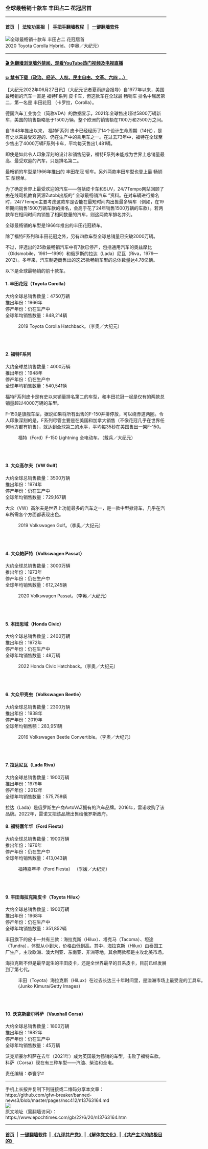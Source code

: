### 全球最畅销十款车 丰田占二 花冠居首
------------------------

#### [首页](https://github.com/gfw-breaker/banned-news3/blob/master/README.md) &nbsp;&nbsp;|&nbsp;&nbsp; [法轮功真相](https://github.com/begood0513/basic/blob/master/README.md)  &nbsp;&nbsp;|&nbsp;&nbsp; [手把手翻墙教程](https://github.com/gfw-breaker/guides/wiki)  &nbsp;&nbsp;|&nbsp;&nbsp; [一键翻墙软件](https://github.com/gfw-breaker/nogfw/blob/master/README.md)  



<div><img alt="全球最畅销十款车 丰田占二 花冠居首" class="attachment-djy_600_400 size-djy_600_400 wp-post-image" src="https://i.epochtimes.com/assets/uploads/2020/01/2020_Toyota_Corolla_Hybrid_03-600x400.jpg"/>
<div class="caption">
 2020 Toyota Corolla Hybrid。（李奥／大纪元）
</div></div><hr/>

#### [ 🎬  免翻墙浏览墙外禁闻、观看YouTube热门视频及电视直播](https://github.com/gfw-breaker/HelloWorld)

#### [ 💥  禁书下载（政治、经济、人权、民主自由、文革、六四 ...）](https://github.com/gfw-breaker/books/blob/master/README.md)

<div><p>
 【大纪元2022年06月27日讯】（大纪元记者夏雨综合报导）自1977年以来，美国最畅销的汽车一直是
 <ok href="https://www.epochtimes.com/gb/tag/%E7%A6%8F%E7%89%B9f%E7%B3%BB%E5%88%97.html">
  福特F系列
 </ok>
 皮卡车，但这款车在全球最
 <ok href="https://www.epochtimes.com/gb/tag/%E7%95%85%E9%94%80%E8%BD%A6.html">
  畅销车
 </ok>
 排名中屈居第二，第一名是
 <ok href="https://www.epochtimes.com/gb/tag/%E4%B8%B0%E7%94%B0%E8%8A%B1%E5%86%A0.html">
  丰田花冠
 </ok>
 （卡罗拉，Corolla）。
</p>
<p>
 德国汽车工业协会（简称VDA）的数据显示，2021年全球售出超过5800万辆新车，美国的销售额略低于1500万辆，整个欧洲的销售额在1100万和2500万之间。
</p>
<p>
 自1948年推出以来，
 <ok href="https://www.epochtimes.com/gb/tag/%E7%A6%8F%E7%89%B9f%E7%B3%BB%E5%88%97.html">
  福特F系列
 </ok>
 皮卡已经经历了14个设计生命周期（14代），是有史以来最受欢迎的、仍在生产中的乘用车之一。在过去73年中，福特在全球至少售出了4000万辆F系列卡车，平均每天售出1,481辆。
</p>
<p>
 即使是如此令人印象深刻的设计和销售纪录，福特F系列未能成为世界上总销量最高、最受欢迎的汽车，只是排名第二。
</p>
<p>
 最畅销的车型是1966年推出的
 <ok href="https://www.epochtimes.com/gb/tag/%E4%B8%B0%E7%94%B0%E8%8A%B1%E5%86%A0.html">
  丰田花冠
 </ok>
 轿车。另外两款丰田车型也登上最
 <ok href="https://www.epochtimes.com/gb/tag/%E7%95%85%E9%94%80%E8%BD%A6.html">
  畅销车
 </ok>
 型榜单。
</p>
<p>
 为了确定世界上最受欢迎的汽车——包括皮卡车和SUV，24/7Tempo网站回顾了由在线司机教育资源Zutobi出版的“
 <ok href="https://zutobi.com/us/driver-guides/world-of-best-selling-motor-vehicles#1-toyota-corolla-47-500-000-global-sales-nbsp">
  全球最畅销汽车
 </ok>
 ”资料。在对车辆进行排名时，24/7Tempo主要考虑这款车是否能在最短时间内出售最多辆车（例如，在19年期间销售1500万辆车款的排名，会高于花了24年销售1500万辆的车款）。若两款车在相同时间内销售了相同数量的汽车，则这两款车排名并列。
</p>
<p>
 全球最畅销的车型是1966年推出的丰田花冠轿车。
</p>
<p>
 除了福特F系列和丰田花冠之外，另有四款车型全球总销量已突破2000万辆。
</p>
<p>
 不过，评选出的25款最畅销汽车中有7款已停产，包括通用汽车的奥兹摩比（Oldsmobile，1961—1999）和俄罗斯的拉达（Lada）尼瓦（Riva，1979—2012）。多年来，汽车制造商售出的这25款畅销车型的总体数量达4.78亿辆。
</p>
<p>
 以下是全球最畅销的前十款车。
</p>
<h4>
 1. 丰田花冠（Toyota Corolla）
</h4>
<p>
 大约全球总销售数量：4750万辆
 <br/>
 推出年份：1966年
 <br/>
 停产年份：仍在生产中
 <br/>
 全球年均销售数量：848,214辆
</p>
<figure aria-describedby="caption-attachment-11003375" class="wp-caption aligncenter" id="attachment_11003375" style="width: 600px">
 <ok href="https://i.epochtimes.com/assets/uploads/2019/01/1901252319182224-e1548477097384.jpg" target="_blank">
  <img alt="" class="size-large wp-image-11003375" src="https://i.epochtimes.com/assets/uploads/2019/01/1901252319182224-600x400.jpg"/>
 </ok>
 <br/><figcaption class="wp-caption-text" id="caption-attachment-11003375">
  2019 Toyota Corolla Hatchback。（李奥／大纪元）
 </figcaption><br/>
</figure><br/>
<h4>
 2. 福特F系列
</h4>
<p>
 大约全球总销售数量：4000万辆
 <br/>
 推出年份：1948年
 <br/>
 停产年份：仍在生产中
 <br/>
 全球年均销售数量：540,541辆
</p>
<p>
 福特F系列皮卡是有史以来销量排名第二的车型，和丰田花冠一起是仅有的两款总销量超过4000万辆的车型。
</p>
<p>
 F-150是旗舰车型，据说如果将所有出售的F-150并排停放，可以绕赤道两圈。令人印象深刻的是，F系列尽管主要是在美国和加拿大销售（不像花冠几乎在世界任何地方都有销售），就达到全球第二的水平，平均每35秒在美国售出一架F-150。
</p>
<figure aria-describedby="caption-attachment-13711801" class="wp-caption aligncenter" id="attachment_13711801" style="width: 600px">
 <ok href="https://i.epochtimes.com/assets/uploads/2022/04/id13711801-2204131729301973.jpg" target="_blank">
  <img alt="" class="size-large wp-image-13711801" src="https://i.epochtimes.com/assets/uploads/2022/04/id13711801-2204131729301973-600x400.jpg"/>
 </ok>
 <br/><figcaption class="wp-caption-text" id="caption-attachment-13711801">
  福特（Ford）F-150 Lightning 全电动车。（戴兵／大纪元）
 </figcaption><br/>
</figure><br/>
<h4>
 3. 大众高尔夫（VW Golf）
</h4>
<p>
 大约全球总销售数量：3500万辆
 <br/>
 推出年份：1974年
 <br/>
 停产年份：仍在生产中
 <br/>
 全球年均销售数量：729,167辆
</p>
<p>
 大众（VW）高尔夫是世界上功能最多的汽车之一，是一款中型掀背车，几乎在汽车所需各个方面都表现出色。
</p>
<figure aria-describedby="caption-attachment-11368108" class="wp-caption aligncenter" id="attachment_11368108" style="width: 600px">
 <ok href="https://i.epochtimes.com/assets/uploads/2019/07/2019_VW_Golf_04-e1562388325428.jpg" target="_blank">
  <img alt="" class="size-large wp-image-11368108" src="https://i.epochtimes.com/assets/uploads/2019/07/2019_VW_Golf_04-600x400.jpg"/>
 </ok>
 <br/><figcaption class="wp-caption-text" id="caption-attachment-11368108">
  2019 Volkswagen Golf。（李奥／大纪元）
 </figcaption><br/>
</figure><br/>
<h4>
 4. 大众帕萨特（Volkswagen Passat）
</h4>
<p>
 大约全球总销售数量：3000万辆
 <br/>
 推出年份：1973年
 <br/>
 停产年份：仍在生产中
 <br/>
 全球年均销售数量：612,245辆
</p>
<figure aria-describedby="caption-attachment-12415249" class="wp-caption aligncenter" id="attachment_12415249" style="width: 600px">
 <ok href="https://i.epochtimes.com/assets/uploads/2020/09/2020_VW_Passat_01-e1600490830923.jpg" target="_blank">
  <img alt="" class="size-large wp-image-12415249" src="https://i.epochtimes.com/assets/uploads/2020/09/2020_VW_Passat_01-600x400.jpg"/>
 </ok>
 <br/><figcaption class="wp-caption-text" id="caption-attachment-12415249">
  2020 Volkswagen Passat。（李奥／大纪元）
 </figcaption><br/>
</figure><br/>
<h4>
 5. 本田思域（Honda Civic）
</h4>
<p>
 大约全球总销售数量：2400万辆
 <br/>
 推出年份：1972年
 <br/>
 停产年份：仍在生产中
 <br/>
 全球年均销售数量：48万辆
</p>
<figure aria-describedby="caption-attachment-13606447" class="wp-caption aligncenter" id="attachment_13606447" style="width: 600px">
 <ok href="https://i.epochtimes.com/assets/uploads/2022/02/id13606447-2022_Honda_Civic_HB_01-e1645853943529.jpg" target="_blank">
  <img alt="" class="size-large wp-image-13606447" src="https://i.epochtimes.com/assets/uploads/2022/02/id13606447-2022_Honda_Civic_HB_01-600x400.jpg"/>
 </ok>
 <br/><figcaption class="wp-caption-text" id="caption-attachment-13606447">
  2022 Honda Civic Hatchback。（李奥／大纪元）
 </figcaption><br/>
</figure><br/>
<h4>
 6. 大众甲壳虫（Volkswagen Beetle）
</h4>
<p>
 大约全球总销售数量：2300万辆
 <br/>
 推出年份：1938年
 <br/>
 停产年份：2019年
 <br/>
 全球年均销售额：283,951辆
</p>
<figure aria-describedby="caption-attachment-7940883" class="wp-caption aligncenter" id="attachment_7940883" style="width: 600px">
 <ok href="https://i.epochtimes.com/assets/uploads/2016/05/1605281307352224.jpg" target="_blank">
  <img alt="" class="size-large wp-image-7940883" src="https://i.epochtimes.com/assets/uploads/2016/05/1605281307352224-600x400.jpg"/>
 </ok>
 <br/><figcaption class="wp-caption-text" id="caption-attachment-7940883">
  2016 Volkswagen Beetle Convertible。（李奥／大纪元）
 </figcaption><br/>
</figure><br/>
<h4>
 7. 拉达尼瓦（Lada Riva）
</h4>
<p>
 大约全球总销售数量：1900万辆
 <br/>
 推出年份：1979年
 <br/>
 停产年份：2012年
 <br/>
 全球年均销售数量：575,758辆
</p>
<p>
 拉达（Lada）是俄罗斯生产商AvtoVAZ拥有的汽车品牌。2016年，雷诺收购了该品牌。2022年，雷诺又把该品牌出售给俄罗斯政府。
</p>
<h4>
 8. 福特嘉年华（Ford Fiesta）
</h4>
<p>
 大约全球总销售数量：1900万辆
 <br/>
 推出年份：1976年
 <br/>
 停产年份：仍在生产中
 <br/>
 全球年均销售数量：413,043辆
</p>
<figure aria-describedby="caption-attachment-6652839" class="wp-caption aligncenter" id="attachment_6652839" style="width: 600px">
 <ok href="https://i.epochtimes.com/assets/uploads/2012/12/121130152614815.jpg" target="_blank">
  <img alt="" class="size-large wp-image-6652839" src="https://i.epochtimes.com/assets/uploads/2012/12/121130152614815-600x400.jpg"/>
 </ok>
 <br/><figcaption class="wp-caption-text" id="caption-attachment-6652839">
  福特嘉年华（Ford Fiesta） （季媛／大纪元）
 </figcaption><br/>
</figure><br/>
<h4>
 9. 丰田海拉克斯皮卡（Toyota Hilux）
</h4>
<p>
 大约全球总销售数量：1900万辆
 <br/>
 推出年份：1968年
 <br/>
 停产年份：仍在生产中
 <br/>
 全球年均销售数量：351,852辆
</p>
<p>
 丰田旗下的皮卡一共有三款：海拉克斯（Hilux）、塔克马（Tacoma）、坦途（Tundra），体型从小到大，价格由低到高。其中，海拉克斯（Hilux）由泰国工厂生产，主攻欧洲、澳大利亚、东南亚、非洲等地，其余两款都是主攻北美市场。
</p>
<p>
 海拉克斯不但是最早诞生的丰田皮卡，还是全世界最早的日系皮卡，目前已经发展到了第七代。
</p>
<figure aria-describedby="caption-attachment-8889879" class="wp-caption aligncenter" id="attachment_8889879" style="width: 600px">
 <ok href="https://i.epochtimes.com/assets/uploads/2017/03/Hilux-1462548.jpg" target="_blank">
  <img alt="" class="size-large wp-image-8889879" src="https://i.epochtimes.com/assets/uploads/2017/03/Hilux-1462548-600x465.jpg"/>
 </ok>
 <br/><figcaption class="wp-caption-text" id="caption-attachment-8889879">
  丰田（Toyota）海拉克斯（HiLux）在过去长达三十年时间里，是澳洲市场上最受宠的工具车。 (Junko Kimura/Getty Images)
 </figcaption><br/>
</figure><br/>
<h4>
 10. 沃克斯豪尔科萨（Vauxhall Corsa）
</h4>
<p>
 大约全球总销售数量：1800万辆
 <br/>
 推出年份：1982年
 <br/>
 停产年份：仍在生产中
 <br/>
 全球年均销售数量：45万辆
</p>
<p>
 沃克斯豪尔科萨在去年（2021年）成为英国最为畅销的车型，击败了福特车款。科萨（Corsa）现在有三种车型——汽油、柴油和全电。
</p>
<p>
 责任编辑：李寰宇#
</p>
</div>
<hr/>
手机上长按并复制下列链接或二维码分享本文章：<br/>
https://github.com/gfw-breaker/banned-news3/blob/master/pages/nsc412/n13763164.md <br/>
<a href='https://github.com/gfw-breaker/banned-news3/blob/master/pages/nsc412/n13763164.md'><img src='https://github.com/gfw-breaker/banned-news3/blob/master/pages/nsc412/n13763164.md.png'/></a> <br/>
原文地址（需翻墙访问）：https://www.epochtimes.com/gb/22/6/20/n13763164.htm


------------------------
#### [首页](https://github.com/gfw-breaker/banned-news3/blob/master/README.md) &nbsp;|&nbsp; [一键翻墙软件](https://github.com/gfw-breaker/nogfw/blob/master/README.md) &nbsp;| [《九评共产党》](https://github.com/gfw-breaker/9ping.md/blob/master/README.md#九评之一评共产党是什么) | [《解体党文化》](https://github.com/gfw-breaker/jtdwh.md/blob/master/README.md) | [《共产主义的终极目的》](https://github.com/gfw-breaker/gczydzjmd.md/blob/master/README.md)


<img src='http://gfw-breaker.win/banned-news3/pages/nsc412/n13763164.md' width='0px' height='0px'/>